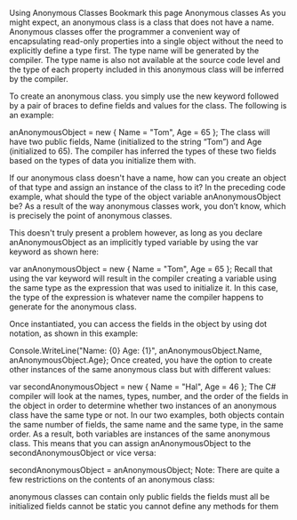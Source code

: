 Using Anonymous Classes
 Bookmark this page
Anonymous classes
As you might expect, an anonymous class is a class that does not have a name. Anonymous classes offer the programmer a convenient way of encapsulating read-only properties into a single object without the need to explicitly define a type first. The type name will be generated by the compiler. The type name is also not available at the source code level and the type of each property included in this anonymous class will be inferred by the compiler.

To create an anonymous class. you simply use the new keyword followed by a pair of braces to define fields and values for the class. The following is an example:

anAnonymousObject = new { Name = "Tom", Age = 65 };
The class will have two public fields, Name (initialized to the string “Tom”) and Age (initialized to 65). The compiler has inferred the types of these two fields based on the types of data you initialize them with.

If our anonymous class doesn't have a name, how can you create an object of that type and assign an instance of the class to it? In the preceding code example, what should the type of the object variable anAnonymousObject be? As a result of the way anonymous classes work, you don’t know, which is precisely the point of anonymous classes.

This doesn't truly present a problem however, as long as you declare anAnonymousObject as an implicitly typed variable by using the var keyword as shown here:

var anAnonymousObject = new { Name = "Tom", Age = 65 };
Recall that using the var keyword will result in the compiler creating a variable using the same type as the expression that was used to initialize it. In this case, the type of the expression is whatever name the compiler happens to generate for the anonymous class.

Once instantiated, you can access the fields in the object by using dot notation, as shown in this example:

Console.WriteLine("Name: {0} Age: {1}", anAnonymousObject.Name, anAnonymousObject.Age};
Once created, you have the option to create other instances of the same anonymous class but with different values:

var secondAnonymousObject = new { Name = "Hal", Age = 46 };
The C# compiler will look at the names, types, number, and the order of the fields in the object in order to determine whether two instances of an anonymous class have the same type or not. In our two examples, both objects contain the same number of fields, the same name and the same type, in the same order. As a result, both variables are instances of the same anonymous class. This means that you can assign anAnonymousObject to the secondAnonymousObject or vice versa:

secondAnonymousObject = anAnonymousObject;
Note: There are quite a few restrictions on the contents of an anonymous class:

anonymous classes can contain only public fields
the fields must all be initialized
fields cannot be static
you cannot define any methods for them
